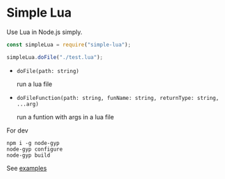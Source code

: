 # Simple Lua

Use Lua in Node.js simply.

```js
const simpleLua = require("simple-lua");

simpleLua.doFile("./test.lua");
```
* `doFile(path: string)`

  run a lua file

* `doFileFunction(path: string, funName: string, returnType: string, ...arg)`

  run a funtion with args in a lua file

For dev

```shell
npm i -g node-gyp
node-gyp configure
node-gyp build
```

See [examples](examples)
